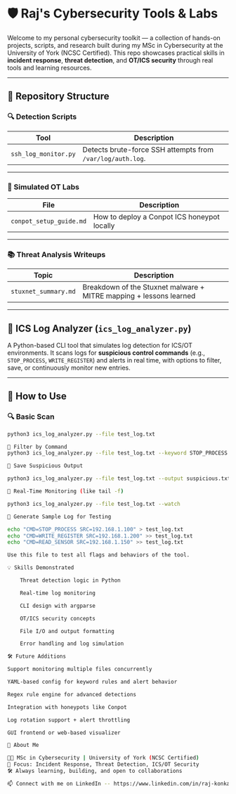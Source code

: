 # 🛡️ Raj's Cybersecurity Tools & Labs

Welcome to my personal cybersecurity toolkit — a collection of hands-on projects, scripts, and research built during my MSc in Cybersecurity at the University of York (NCSC Certified). This repo showcases practical skills in **incident response**, **threat detection**, and **OT/ICS security** through real tools and learning resources.

---

## 📁 Repository Structure

### 🔍 Detection Scripts

| Tool                  | Description                                                    |
|-----------------------|----------------------------------------------------------------|
| `ssh_log_monitor.py` | Detects brute-force SSH attempts from `/var/log/auth.log`.     |

---

### 🧪 Simulated OT Labs

| File                   | Description                                |
|------------------------|--------------------------------------------|
| `conpot_setup_guide.md` | How to deploy a Conpot ICS honeypot locally |

---

### 📚 Threat Analysis Writeups

| Topic                | Description                                               |
|----------------------|-----------------------------------------------------------|
| `stuxnet_summary.md` | Breakdown of the Stuxnet malware + MITRE mapping + lessons learned |

---

## 🔧 ICS Log Analyzer (`ics_log_analyzer.py`)

A Python-based CLI tool that simulates log detection for ICS/OT environments. It scans logs for **suspicious control commands** (e.g., `STOP_PROCESS`, `WRITE_REGISTER`) and alerts in real time, with options to filter, save, or continuously monitor new entries.

---

## 🚀 How to Use

### 🔍 Basic Scan
```bash
python3 ics_log_analyzer.py --file test_log.txt

🎯 Filter by Command
python3 ics_log_analyzer.py --file test_log.txt --keyword STOP_PROCESS

📁 Save Suspicious Output

python3 ics_log_analyzer.py --file test_log.txt --output suspicious.txt

🔁 Real-Time Monitoring (like tail -f)

python3 ics_log_analyzer.py --file test_log.txt --watch

🧪 Generate Sample Log for Testing

echo "CMD=STOP_PROCESS SRC=192.168.1.100" > test_log.txt
echo "CMD=WRITE_REGISTER SRC=192.168.1.200" >> test_log.txt
echo "CMD=READ_SENSOR SRC=192.168.1.150" >> test_log.txt

Use this file to test all flags and behaviors of the tool.

💡 Skills Demonstrated

    Threat detection logic in Python

    Real-time log monitoring

    CLI design with argparse

    OT/ICS security concepts

    File I/O and output formatting

    Error handling and log simulation

🛠️ Future Additions

Support monitoring multiple files concurrently

YAML-based config for keyword rules and alert behavior

Regex rule engine for advanced detections

Integration with honeypots like Conpot

Log rotation support + alert throttling

GUI frontend or web-based visualizer

👋 About Me

👨‍💻 MSc in Cybersecurity | University of York (NCSC Certified)
🔐 Focus: Incident Response, Threat Detection, ICS/OT Security
🛠️ Always learning, building, and open to collaborations

📫 Connect with me on LinkedIn -- https://www.linkedin.com/in/raj-konkar-b70b512a0/
